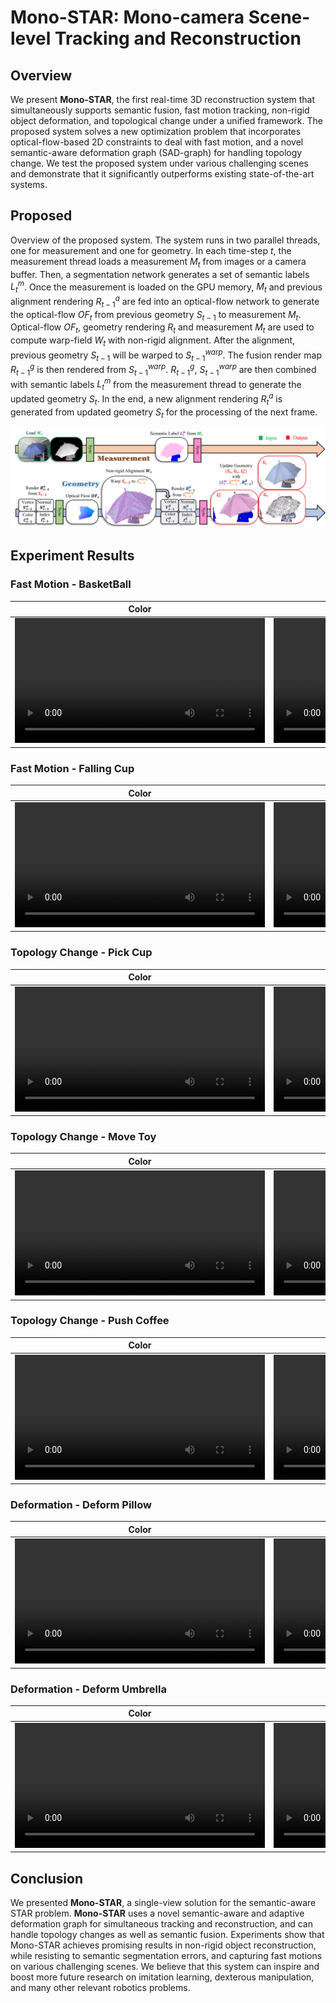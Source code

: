 # Mono-STAR: Mono-camera Scene-level Tracking and Reconstruction

## Overview

We present **Mono-STAR**, the first real-time 3D reconstruction system  that simultaneously supports semantic fusion, fast motion tracking, non-rigid object deformation, and topological change under a unified framework.
The proposed system solves a new optimization problem that incorporates  optical-flow-based 2D constraints to deal with fast motion, and a novel semantic-aware deformation graph (SAD-graph) for handling topology change. We test the proposed system under various challenging scenes and demonstrate that it significantly outperforms existing state-of-the-art systems.

## Proposed

Overview of the proposed system. The system runs in two parallel threads, one for measurement and one for geometry. In each time-step $t$, the measurement thread loads a measurement $M_t$ from images or a camera buffer. Then, a segmentation network generates a set of semantic labels $L^m_{t}$. Once the measurement is loaded on the GPU memory, $M_t$ and previous alignment rendering $R^a_{t-1}$ are fed into an optical-flow network to generate the optical-flow $OF_t$ from previous geometry $S_{t-1}$ to measurement $M_t$.  Optical-flow $OF_t$, geometry rendering $R_t$ and measurement $M_t$ are used to compute warp-field $W_t$ with non-rigid alignment. After the alignment, previous geometry $S_{t-1}$ will be warped to $S_{t-1}^{warp}$. The fusion render map $R^g_{t-1}$ is then rendered from $S_{t-1}^{warp}$.  $R^g_{t-1}$, $S_{t-1}^{warp}$ are then combined with semantic labels $L^m_t$ from the measurement thread to generate the updated geometry $S_t$. In the end, a new alignment rendering $R^a_t$ is generated from updated geometry $S_t$ for the processing of the next frame.

<img src="docs/Multi-threading_v3.png"/>

## Experiment Results

### Fast Motion - BasketBall

Color | Graph | Semantic
:-: | :-: | :-:
<video src="https://user-images.githubusercontent.com/16898838/194716773-48285025-e2ad-46f0-a4e3-3d7460094a83.mp4" height=200/> | <video src="https://user-images.githubusercontent.com/16898838/194716784-1b319003-211f-47b5-97d5-257a8846109f.mp4" height=200/> | <video src="https://user-images.githubusercontent.com/16898838/194718086-be884697-0349-4503-aa42-6f2a2aa445e6.mp4" height=200/> 

### Fast Motion - Falling Cup

Color | Graph | Semantic
:-: | :-: | :-:
<video src="https://user-images.githubusercontent.com/16898838/194718250-d8dee217-6eb7-4a8b-b8f9-cb0d1580e1bd.mp4" height=200/> | <video src="https://user-images.githubusercontent.com/16898838/194718260-81771d1f-cbc9-4855-bfe7-906fc8ca89de.mp4" height=200/> | <video src="https://user-images.githubusercontent.com/16898838/194718276-ae0661dc-4547-4a99-a0f2-253cca39a622.mp4" height=200/>

### Topology Change - Pick Cup

Color | Geometry | Semantic
:-: | :-: | :-:
<video src="https://user-images.githubusercontent.com/16898838/194718474-127b6c9d-c9b8-409f-9e50-5f5250c7b329.mp4" height=200/> | <video src="https://user-images.githubusercontent.com/16898838/194718497-35863b64-8f7f-41a2-b978-4230f150b4a6.mp4" height=200/> | <video src="https://user-images.githubusercontent.com/16898838/194718483-6f5464c6-7475-4558-b156-77ab928cf11b.mp4" height=200/>

### Topology Change - Move Toy

Color | Geometry | Semantic
:-: | :-: | :-:
<video src="https://user-images.githubusercontent.com/16898838/194718575-836fe146-be3c-4585-8cff-ee01c1735a21.mp4" height=200/> | <video src="https://user-images.githubusercontent.com/16898838/194718587-3a1779d4-f1ed-4116-a3dd-f8cea451a961.mp4" height=200/> | <video src="https://user-images.githubusercontent.com/16898838/194718601-6502b874-32e8-4cd7-ab56-0fb5e337fee8.mp4" height=200/>

### Topology Change - Push Coffee

Color | Geometry | Semantic
:-: | :-: | :-:
<video src="https://user-images.githubusercontent.com/16898838/194718840-4c65f8db-e0bf-49eb-93be-54e13dde8500.mp4" height=200/> | <video src="https://user-images.githubusercontent.com/16898838/194718848-4b811c4b-a49a-4825-ad0d-7c0d89ec3576.mp4" height=200/> | <video src="https://user-images.githubusercontent.com/16898838/194718860-6653c119-369e-42f3-b6bf-6ac26fd6aedc.mp4" height=200/>

### Deformation - Deform Pillow

Color | Geometry | Graph 
:-: | :-: | :-:
<video src="https://user-images.githubusercontent.com/16898838/194718650-9387f09b-6c46-4240-ac53-631a0f196006.mp4" height=200/> | <video src="https://user-images.githubusercontent.com/16898838/194718673-dbbdde28-9af3-4369-bdd0-c3002cd953f9.mp4" height=200/> | <video src="https://user-images.githubusercontent.com/16898838/194718657-4033af66-e2d1-476f-9968-f69d9f074d25.mp4" height=200/> 

### Deformation - Deform Umbrella

Color | Geometry | Graph 
:-: | :-: | :-:
<video src="https://user-images.githubusercontent.com/16898838/194718761-002c96c7-dde0-49ed-bbed-bac06a2c8cc9.mp4" height=200/> | <video src="https://user-images.githubusercontent.com/16898838/194718770-6893b3c3-687f-47b1-a98d-2fe44c9fae09.mp4" height=200/> | <video src="https://user-images.githubusercontent.com/16898838/194718778-5ee738b6-a102-4279-b350-ac318afc3cad.mp4" height=200/> 

## Conclusion

We presented **Mono-STAR**, a single-view solution for the semantic-aware STAR problem. **Mono-STAR** uses a novel semantic-aware and adaptive deformation graph for simultaneous tracking and reconstruction, and can handle topology changes as well as semantic fusion. Experiments show that Mono-STAR achieves promising results in non-rigid object reconstruction, while resisting to semantic segmentation errors, and capturing fast motions on various challenging scenes. We believe that this system can inspire and boost more future research on imitation learning, dexterous manipulation, and many other relevant robotics problems.
